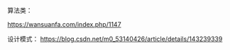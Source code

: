 

算法类：

https://wansuanfa.com/index.php/1147

设计模式：
https://blog.csdn.net/m0_53140426/article/details/143239339

